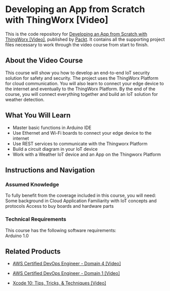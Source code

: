 # Developing an App from Scratch with ThingWorx [Video]
This is the code repository for [Developing an App from Scratch with ThingWorx [Video]](https://www.packtpub.com/application-development/developing-app-scratch-thingworx-video?utm_source=github&utm_medium=repository&utm_campaign=9781788474245), published by [Packt](https://www.packtpub.com/?utm_source=github). It contains all the supporting project files necessary to work through the video course from start to finish.
## About the Video Course
This course will show you how to develop an end-to-end IoT security solution for safety and security. The project uses the ThingWorx Platform for cloud communication. You will also learn to connect your edge device to the internet and eventually to the ThingWorx Platform. By the end of the course, you will connect everything together and build an IoT solution for weather detection.	

<H2>What You Will Learn</H2>
<DIV class=book-info-will-learn-text>
<UL>
<LI>Master basic functions in Arduino IDE&nbsp; 
<LI>Use Ethernet and Wi-Fi boards to connect your edge device to the internet 
<LI>Use REST services to communicate with the Thingworx Platform&nbsp; 
<LI>Build a circuit diagram in your IoT device&nbsp; 
<LI>Work with a Weather IoT device and an App on the Thingworx Platform </LI></UL></DIV>

## Instructions and Navigation
### Assumed Knowledge
To fully benefit from the coverage included in this course, you will need:<br/>
Some background in Cloud Application
Familiarity with IoT concepts and protocols
Access to buy boards and hardware parts
### Technical Requirements
This course has the following software requirements:<br/>
Arduino 1.0

## Related Products
* [AWS Certified DevOps Engineer - Domain 4 [Video]](https://www.packtpub.com/virtualization-and-cloud/aws-certified-devops-engineer-domain-4-video?utm_source=github&utm_medium=repository&utm_campaign=9781789343564)

* [AWS Certified DevOps Engineer - Domain 1 [Video]](https://www.packtpub.com/virtualization-and-cloud/aws-certified-devops-engineer-domain-1-video?utm_source=github&utm_medium=repository&utm_campaign=9781789133080)

* [Xcode 10: Tips, Tricks, & Techniques [Video]](https://www.packtpub.com/application-development/xcode-10-tips-tricks-techniques-video?utm_source=github&utm_medium=repository&utm_campaign=9781789614176)


